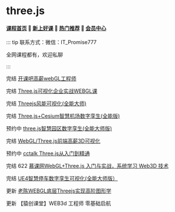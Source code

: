 # three.js

#### [**课程首页**](../../README.md) 💖 [**新上好课**](./xshk.md) 💖 [**热门推荐**](./rmtj.md) 💖 [**会员中心**](./vip.md)

::: tip
联系方式：微信：IT_Promise777

全网课程都有，欢迎私聊

 

:::

完结 [开课吧高薪webGL工程师](https://www.kaikeba.com/course/vip/255)

完结 [Three.js可视化企业实战WEBGL课](https://study.163.com/course/introduction.htm?courseId=1212491801#/courseDetail?tab=15)

完结 [Threejs风能可视化(全能大师)](https://www.cctalk.com/m/group/90244646)

完结 [Three.js+Cesium智慧机场数字孪生(全能版)](https://www.cctalk.com/m/group/90399402)

预约中 [three.js智慧园区数字孪生(全能大师版)](https://www.cctalk.com/m/group/90382786)

完结 [WebGL/Three.js前端高薪3D可视化](https://study.163.com/course/introduction.htm?courseId=1212760820)

预约中 [cctalk Three.js从入门到精通](https://www.cctalk.com/m/group/90399566)

完结 622 [慕课网WebGL+Three.js 入门与实战，系统学习 Web3D 技术](https://coding.imooc.com/class/622.html?mc_marking=bb86c9071ed9b7cf12612a2a85203372&mc_channel=hk)

完结 [UE4智慧停车数字孪生可视化(全能大师版）](https://www.cctalk.com/m/group/90345576)

更新 [老陈WEBGL底层Threejs实现高阶图形学](https://study.163.com/course/introduction/1213198802.htm)

更新 【猿创课堂】WEB3d 工程师 零基础启航
